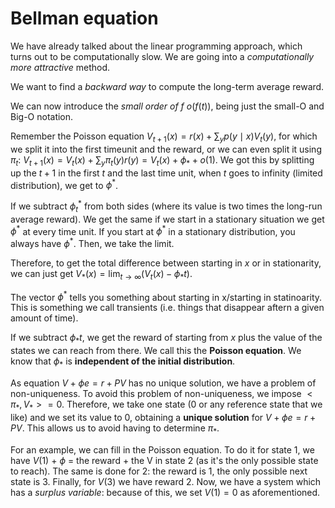 # Bellman equation

We have already talked about the linear programming approach, which turns out to be computationally slow. We are going into a *computationally more attractive* method.

We want to find a *backward way* to compute the long-term average reward. 

We can now introduce the *small order of f* $o(f(t))$, being just the small-O and Big-O notation. 

Remember the Poisson equation $V_{t+1}(x)=r(x)+\sum_{y} p(y \mid x) V_{t}(y)$, for which we split it into the first timeunit and the reward, or we can even split it using $\pi_t$: $V_{t+1}(x)=V_{t}(x)+\sum_{y} \pi_{t}(y) r(y)=V_{t}(x)+\phi_{*}+o(1)$. We got this by splitting up the $t+1$ in the first $t$ and the last time unit, when $t$ goes to infinity (limited distribution), we get to $\phi^*$.

If we subtract $\phi^* _t$ from both sides (where its value is two times the long-run average reward). We get the same if we start in a stationary situation we get $\phi^*$ at every time unit. If you start at $\phi^*$ in a stationary distribution, you always have $\phi^*$. Then, we take the limit.

Therefore, to get the total difference between starting in $x$ or in stationarity, we can just get $V_{*}(x)=\lim _{t \rightarrow \infty}\left(V_{t}(x)-\phi_{*} t\right)$.

The vector $\phi^*$ tells you something about starting in x/starting in statinoarity. This is something we call transients (i.e. things that disappear aftern a given amount of time). 

If we subtract $\phi_* t$, we get the reward of starting from $x$ plus the value of the states we can reach from there. We call this the **Poisson equation**. We know that $\phi_*$ is **independent of the initial distribution**.

As equation $V+\phi e=r+P V$ has no unique solution, we have a problem of non-uniqueness. To avoid this problem of non-uniqueness, we impose $<\pi_{*}, V_{*}>=0$. Therefore, we take one state (0 or any reference state that we like) and we set its value to 0, obtaining a **unique solution** for $V+\phi e=r+P V$. This allows us to avoid having to determine $\pi_*$.

For an example, we can fill in the Poisson equation. To do it for state 1, we have $V(1)$ + $\phi$ = the reward + the V in state 2 (as it's the only possible state to reach). The same is done for 2: the reward is 1, the only possible next state is 3. Finally, for $V(3)$ we have reward 2. Now, we have a system which has a *surplus variable*: because of this, we set $V(1)=0$ as aforementioned. 
